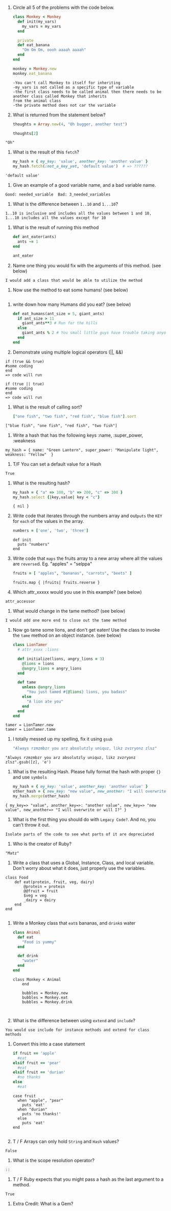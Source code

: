 1. Circle all 5 of the problems with the code below.

	```ruby
	class Monkey < Monkey
	  def init(my_vars)
	    my_vars = my_vars
	  end

	  private
	  def eat_banana
	    "Om Om Om, oooh aaaah aaaah"
	  end
	end

	monkey = Monkey.new
	monkey.eat_banana
	```
	
	```
	-You can't call Monkey to itself for inheriting
	-my_vars is not called as a specific type of variable
	-the first class needs to be called animal then there needs to be another class called Monkey that inherits
	from the animal class
	-the private method does not car the variable
	```

1. What is returned from the statement below?

	```ruby
	thoughts = Array.new(4, "Oh bugger, another test")

	thoughts[2]
	```
```
"Oh"
```
1. What is the result of this `fetch`?

	```ruby
	my_hash = { my_key: 'value', another_key: 'another value' }
	my_hash.fetch(:not_a_key_yet, 'default value')  # => ??????
	```
```
'default value'
```

1. Give an example of a good variable name, and a bad variable name.
```
Good: needed_variable  Bad: 3_needed_variables
```




1. What is the difference between `1..10` and `1...10`?
```
1..10 is inclusive and includes all the values between 1 and 10, 1...10 includes all the values except for 10
```

1. What is the result of running this method

	```ruby
	def ant_eater(ants)
	  ants -= 1
	end

	ant_eater
	```

1. Name one thing you would fix with the arguments of this method. (see below)
 ```
 I would add a class that would be able to utilize the method
 ```
1. Now use the method to eat some humans! (see below)
```

```
1. write down how many Humans did you eat? (see below)

	```ruby
	def eat_humans(ant_size = 5, giant_ants)
	  if ant_size > 11
	    giant_ants**3 # Run for the hills
	  else
	    giant_ants % 2 # You small little guys have trouble taking anyone down.
	  end
	end
	```


1. Demonstrate using multiple logical operators (||, &&)
```
if (true && true)
#some coding
end
=> code will run

if (true || true)
#some coding
end
=> code will run

```

1. What is the result of calling sort?

	```ruby
	["one fish", "two fish", "red fish", "blue fish"].sort
	```
```
["blue fish", "one fish", "red fish", "two fish"]
```

1. Write a hash that has the following keys :name, :super_power, :weakness
```
my_hash = { name: "Green Lantern", super_power: "Manipulate light", weakness: "Yellow"  }
```

1. T/F You can set a default value for a Hash
```
True
```


1. What is the resulting hash?

	```ruby
	my_hash = { "a" => 100, "b" => 200, "c" => 300 }
	my_hash.select {|key,value| key < "c"}
	```
	
	```
	{ nil }
	```

1. Write code that iterates through the numbers array and out`puts` the `KEY` for `each` of the values in the array.

	```ruby
	numbers = ['one', 'two', 'three']
	```
	
	```
	def init
	  puts "numbers"
	end
	```

1. Write code that `maps` the fruits array to a new array where all the values are `reverse`d. Eg. "apples" = "selppa"

	```ruby
	fruits = [ "apples", "bananas", "carrots", "beets" ]
	```
	```
	fruits.map { |fruits| fruits.reverse } 
	```

1. Which attr_xxxxx would you use in this example? (see below)
```
attr_accessor
```
1. What would change in the tame method? (see below)
```
I would add one more end to close out the tame method
```
1. Now go tame some lions, and don't get eaten! Use the class to invoke the `tame` method on an object instance. (see below)

	```ruby
	class LionTamer
	  # attr_xxxx :lions

	  def initialize(lions, angry_lions = 3)
	    @lions = lions
	    @angry_lions = angry_lions
	  end

	  def tame
	    unless @angry_lions
	      "You just tamed #{@lions} lions, you badass"
	    else
	      "A lion ate you"
	    end
	  end
	end
	```
```
tamer = LionTamer.new
tamer = LionTamer.tame
```

1. I totally messed up my spelling, fix it using `gsub`

	```ruby
	"Always rzmzmbzr you arz absolutzly uniquz, likz zvzryonz zlsz"
	```

```
"Always rzmzmbzr you arz absolutzly uniquz, likz zvzryonz zlsz".gsub([z], 'e')
```
1. What is the resulting Hash. Please fully format the hash with proper `{}` and use `symbols`

	  ```ruby
	  my_hash = { my_key: 'value', another_key: 'another value' }
	  other_hash = { new_key: "new value", new_another: "I will overwrite or will I?"}
	  my_hash.merge(other_hash)
	```
```
{ my_key=> "value", another_key=>: "another value", new_key=> "new value", new_another=> "I will overwrite or will I?" }
```

1. What is the first thing you should do with `Legacy Code?`. And no, you can't throw it out.
```
Isolate parts of the code to see what parts of it are depreciated
```

1. Who is the creator of Ruby?
```
"Matz"
```

1. Write a class that uses a Global, Instance, Class, and local variable. Don't worry about what it does, just properly use the variables.
```
class Food
	def eat(protein, fruit, veg, dairy)
		@protein = protein
		@@fruit = fruit
		$veg = veg
		_dairy = dairy
	end
end
		
```

1. Write a Monkey class that `eat`s bananas, and `drink`s water

	```ruby
	class Animal
	  def eat
	    "Food is yummy"
	  end

	  def drink
	    "water"
	  end
	end
	```
	
	```
	class Monkey < Animal
      	end
      	
      	bubbles = Monkey.new
      	bubbles = Monkey.eat
      	bubbles = Monkey.drink
      	
      	
	```

1. What is the difference between using `extend` and `include`?
```
You would use include for instance methods and extend for class methods
```

1. Convert this into a case statement

	```ruby
	if fruit == 'apple'
	  #eat
	elsif fruit == 'pear'
	  #eat
	elsif fruit == 'durian'
	  #no thanks
	else
	  #eat
	```
	
	```
	case fruit
	  when "apple", "pear"
	    puts 'eat'
	  when "durian"
	    puts 'no thanks!'
	  else
	    puts 'eat'
	end
		
	```
	
1.  T  /  F Arrays can only hold `String` and `Hash` values?
```
False
```

1.  What is the scope resolution operator? 
```
::
```

1. T / F Ruby expects that you might pass a hash as the last argument to a method.
```
True
```

1. Extra Credit: What is a Gem?
